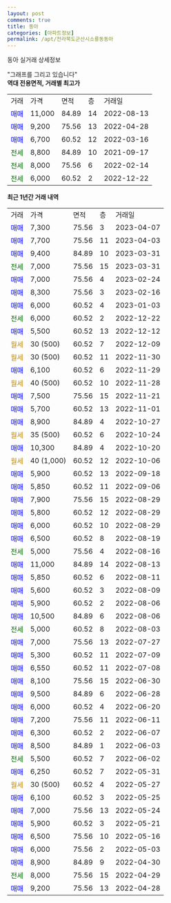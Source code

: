 ```yaml
---
layout: post
comments: true
title: 동아
categories: [아파트정보]
permalink: /apt/전라북도군산시소룡동동아
---
```


동아 실거래 상세정보

<script type="text/javascript">
  google.charts.load('current', {'packages':['line', 'corechart']});
  google.charts.setOnLoadCallback(drawChart);

  function drawChart() {
    var data = new google.visualization.DataTable();
    data.addColumn('date', '거래일');
    data.addColumn('number', "매매");
    data.addColumn('number', "전세");
    data.addColumn('number', "전매");

    data.addRows([[new Date(Date.parse("2023-04-07")), 7300, null, null], [new Date(Date.parse("2023-04-03")), 7700, null, null], [new Date(Date.parse("2023-03-31")), 9400, null, null], [new Date(Date.parse("2023-03-31")), null, 7000, null], [new Date(Date.parse("2023-02-24")), 7000, null, null], [new Date(Date.parse("2023-02-16")), 8300, null, null], [new Date(Date.parse("2023-01-03")), 6000, null, null], [new Date(Date.parse("2022-12-22")), null, 6000, null], [new Date(Date.parse("2022-12-12")), 5500, null, null], [new Date(Date.parse("2022-12-09")), null, null, null], [new Date(Date.parse("2022-11-30")), null, null, null], [new Date(Date.parse("2022-11-29")), 6100, null, null], [new Date(Date.parse("2022-11-28")), null, null, null], [new Date(Date.parse("2022-11-21")), 7500, null, null], [new Date(Date.parse("2022-11-01")), 5700, null, null], [new Date(Date.parse("2022-10-27")), 8900, null, null], [new Date(Date.parse("2022-10-24")), null, null, null], [new Date(Date.parse("2022-10-20")), 10300, null, null], [new Date(Date.parse("2022-10-06")), null, null, null], [new Date(Date.parse("2022-09-18")), 5900, null, null], [new Date(Date.parse("2022-09-06")), 5850, null, null], [new Date(Date.parse("2022-08-29")), 7900, null, null], [new Date(Date.parse("2022-08-29")), 5800, null, null], [new Date(Date.parse("2022-08-29")), 6000, null, null], [new Date(Date.parse("2022-08-19")), 6500, null, null], [new Date(Date.parse("2022-08-16")), null, 5000, null], [new Date(Date.parse("2022-08-13")), 11000, null, null], [new Date(Date.parse("2022-08-11")), 5850, null, null], [new Date(Date.parse("2022-08-09")), 5600, null, null], [new Date(Date.parse("2022-08-06")), 5900, null, null], [new Date(Date.parse("2022-08-06")), 10500, null, null], [new Date(Date.parse("2022-08-03")), null, 5000, null], [new Date(Date.parse("2022-07-27")), 7000, null, null], [new Date(Date.parse("2022-07-09")), 5300, null, null], [new Date(Date.parse("2022-07-08")), 6550, null, null], [new Date(Date.parse("2022-06-30")), 8100, null, null], [new Date(Date.parse("2022-06-28")), 9500, null, null], [new Date(Date.parse("2022-06-20")), 6000, null, null], [new Date(Date.parse("2022-06-11")), 7200, null, null], [new Date(Date.parse("2022-06-07")), 6300, null, null], [new Date(Date.parse("2022-06-03")), 8500, null, null], [new Date(Date.parse("2022-06-02")), null, 5500, null], [new Date(Date.parse("2022-05-31")), 6250, null, null], [new Date(Date.parse("2022-05-27")), null, null, null], [new Date(Date.parse("2022-05-25")), 6100, null, null], [new Date(Date.parse("2022-05-24")), 7000, null, null], [new Date(Date.parse("2022-05-21")), 5900, null, null], [new Date(Date.parse("2022-05-16")), 6500, null, null], [new Date(Date.parse("2022-05-03")), 6000, null, null], [new Date(Date.parse("2022-04-30")), 8900, null, null], [new Date(Date.parse("2022-04-29")), null, 8000, null], [new Date(Date.parse("2022-04-28")), 9200, null, null]]);

    var options = {
      hAxis: {
        format: 'yyyy/MM/dd'
      },    
      lineWidth: 0,
      pointsVisible: true,    
      title: '최근 1년간 유형별 실거래가 분포',
      legend: { position: 'bottom' }
    };

    var formatter = new google.visualization.NumberFormat({pattern:'###,###'} );
    formatter.format(data, 1);
    formatter.format(data, 2);
    
    setTimeout(function() {
        var chart = new google.visualization.LineChart(document.getElementById('columnchart_material'));
        chart.draw(data, (options));
        document.getElementById('loading').style.display = 'none';
    }, 200);
  }
</script>


<div id="loading" style="z-index:20; display: block; margin-left: 0px">"그래프를 그리고 있습니다"</div>
<div id="columnchart_material" style="width: 95%; margin-left: 0px; display: block"></div>
<!-- contents start -->
<b>역대 전용면적, 거래별 최고가</b>
<table class="sortable">
    <tr>
      <td>거래</td>
      <td>가격</td>
      <td>면적</td>
      <td>층</td>
      <td>거래일</td>
    </tr>
        <tr>
          <td><a style="color: blue">매매</a></td>
          <td>11,000</td>
          <td>84.89</td>
          <td>14</td>
          <td>2022-08-13</td>
        </tr>            <tr>
          <td><a style="color: blue">매매</a></td>
          <td>9,200</td>
          <td>75.56</td>
          <td>13</td>
          <td>2022-04-28</td>
        </tr>            <tr>
          <td><a style="color: blue">매매</a></td>
          <td>6,700</td>
          <td>60.52</td>
          <td>12</td>
          <td>2022-03-16</td>
        </tr>        
        <tr>
              <td><a style="color: darkgreen">전세</a></td>
              <td>8,800</td>
              <td>84.89</td>
              <td>10</td>
              <td>2021-09-17</td>
            </tr>            <tr>
              <td><a style="color: darkgreen">전세</a></td>
              <td>8,000</td>
              <td>75.56</td>
              <td>6</td>
              <td>2022-02-14</td>
            </tr>            <tr>
              <td><a style="color: darkgreen">전세</a></td>
              <td>6,000</td>
              <td>60.52</td>
              <td>2</td>
              <td>2022-12-22</td>
            </tr>        
    
</table>

<b>최근 1년간 거래 내역</b>

<table class="sortable">
    <tr>
      <td>거래</td>
      <td>가격</td>
      <td>면적</td>
      <td>층</td>
      <td>거래일</td>
    </tr>
    <tr>
      <td><a style="color: blue">매매</a></td>
      <td>7,300</td>
      <td>75.56</td>
      <td>3</td>
      <td>2023-04-07</td>
    </tr>          <tr>
      <td><a style="color: blue">매매</a></td>
      <td>7,700</td>
      <td>75.56</td>
      <td>11</td>
      <td>2023-04-03</td>
    </tr>          <tr>
      <td><a style="color: blue">매매</a></td>
      <td>9,400</td>
      <td>84.89</td>
      <td>10</td>
      <td>2023-03-31</td>
    </tr>          <tr>
      <td><a style="color: darkgreen">전세</a></td>
      <td>7,000</td>
      <td>75.56</td>
      <td>15</td>
      <td>2023-03-31</td>
    </tr>          <tr>
      <td><a style="color: blue">매매</a></td>
      <td>7,000</td>
      <td>75.56</td>
      <td>4</td>
      <td>2023-02-24</td>
    </tr>          <tr>
      <td><a style="color: blue">매매</a></td>
      <td>8,300</td>
      <td>75.56</td>
      <td>3</td>
      <td>2023-02-16</td>
    </tr>          <tr>
      <td><a style="color: blue">매매</a></td>
      <td>6,000</td>
      <td>60.52</td>
      <td>4</td>
      <td>2023-01-03</td>
    </tr>          <tr>
      <td><a style="color: darkgreen">전세</a></td>
      <td>6,000</td>
      <td>60.52</td>
      <td>2</td>
      <td>2022-12-22</td>
    </tr>          <tr>
      <td><a style="color: blue">매매</a></td>
      <td>5,500</td>
      <td>60.52</td>
      <td>13</td>
      <td>2022-12-12</td>
    </tr>          <tr>
      <td><a style="color: darkgoldenrod">월세</a></td>
      <td>30 (500)</td>
      <td>60.52</td>
      <td>7</td>
      <td>2022-12-09</td>
    </tr>          <tr>
      <td><a style="color: darkgoldenrod">월세</a></td>
      <td>30 (500)</td>
      <td>60.52</td>
      <td>11</td>
      <td>2022-11-30</td>
    </tr>          <tr>
      <td><a style="color: blue">매매</a></td>
      <td>6,100</td>
      <td>60.52</td>
      <td>6</td>
      <td>2022-11-29</td>
    </tr>          <tr>
      <td><a style="color: darkgoldenrod">월세</a></td>
      <td>40 (500)</td>
      <td>60.52</td>
      <td>10</td>
      <td>2022-11-28</td>
    </tr>          <tr>
      <td><a style="color: blue">매매</a></td>
      <td>7,500</td>
      <td>75.56</td>
      <td>15</td>
      <td>2022-11-21</td>
    </tr>          <tr>
      <td><a style="color: blue">매매</a></td>
      <td>5,700</td>
      <td>60.52</td>
      <td>13</td>
      <td>2022-11-01</td>
    </tr>          <tr>
      <td><a style="color: blue">매매</a></td>
      <td>8,900</td>
      <td>84.89</td>
      <td>4</td>
      <td>2022-10-27</td>
    </tr>          <tr>
      <td><a style="color: darkgoldenrod">월세</a></td>
      <td>35 (500)</td>
      <td>60.52</td>
      <td>6</td>
      <td>2022-10-24</td>
    </tr>          <tr>
      <td><a style="color: blue">매매</a></td>
      <td>10,300</td>
      <td>84.89</td>
      <td>4</td>
      <td>2022-10-20</td>
    </tr>          <tr>
      <td><a style="color: darkgoldenrod">월세</a></td>
      <td>40 (1,000)</td>
      <td>60.52</td>
      <td>12</td>
      <td>2022-10-06</td>
    </tr>          <tr>
      <td><a style="color: blue">매매</a></td>
      <td>5,900</td>
      <td>60.52</td>
      <td>13</td>
      <td>2022-09-18</td>
    </tr>          <tr>
      <td><a style="color: blue">매매</a></td>
      <td>5,850</td>
      <td>60.52</td>
      <td>11</td>
      <td>2022-09-06</td>
    </tr>          <tr>
      <td><a style="color: blue">매매</a></td>
      <td>7,900</td>
      <td>75.56</td>
      <td>15</td>
      <td>2022-08-29</td>
    </tr>          <tr>
      <td><a style="color: blue">매매</a></td>
      <td>5,800</td>
      <td>60.52</td>
      <td>12</td>
      <td>2022-08-29</td>
    </tr>          <tr>
      <td><a style="color: blue">매매</a></td>
      <td>6,000</td>
      <td>60.52</td>
      <td>10</td>
      <td>2022-08-29</td>
    </tr>          <tr>
      <td><a style="color: blue">매매</a></td>
      <td>6,500</td>
      <td>60.52</td>
      <td>8</td>
      <td>2022-08-19</td>
    </tr>          <tr>
      <td><a style="color: darkgreen">전세</a></td>
      <td>5,000</td>
      <td>75.56</td>
      <td>4</td>
      <td>2022-08-16</td>
    </tr>          <tr>
      <td><a style="color: blue">매매</a></td>
      <td>11,000</td>
      <td>84.89</td>
      <td>14</td>
      <td>2022-08-13</td>
    </tr>          <tr>
      <td><a style="color: blue">매매</a></td>
      <td>5,850</td>
      <td>60.52</td>
      <td>6</td>
      <td>2022-08-11</td>
    </tr>          <tr>
      <td><a style="color: blue">매매</a></td>
      <td>5,600</td>
      <td>60.52</td>
      <td>3</td>
      <td>2022-08-09</td>
    </tr>          <tr>
      <td><a style="color: blue">매매</a></td>
      <td>5,900</td>
      <td>60.52</td>
      <td>2</td>
      <td>2022-08-06</td>
    </tr>          <tr>
      <td><a style="color: blue">매매</a></td>
      <td>10,500</td>
      <td>84.89</td>
      <td>6</td>
      <td>2022-08-06</td>
    </tr>          <tr>
      <td><a style="color: darkgreen">전세</a></td>
      <td>5,000</td>
      <td>60.52</td>
      <td>8</td>
      <td>2022-08-03</td>
    </tr>          <tr>
      <td><a style="color: blue">매매</a></td>
      <td>7,000</td>
      <td>75.56</td>
      <td>13</td>
      <td>2022-07-27</td>
    </tr>          <tr>
      <td><a style="color: blue">매매</a></td>
      <td>5,300</td>
      <td>60.52</td>
      <td>11</td>
      <td>2022-07-09</td>
    </tr>          <tr>
      <td><a style="color: blue">매매</a></td>
      <td>6,550</td>
      <td>60.52</td>
      <td>11</td>
      <td>2022-07-08</td>
    </tr>          <tr>
      <td><a style="color: blue">매매</a></td>
      <td>8,100</td>
      <td>75.56</td>
      <td>15</td>
      <td>2022-06-30</td>
    </tr>          <tr>
      <td><a style="color: blue">매매</a></td>
      <td>9,500</td>
      <td>84.89</td>
      <td>6</td>
      <td>2022-06-28</td>
    </tr>          <tr>
      <td><a style="color: blue">매매</a></td>
      <td>6,000</td>
      <td>60.52</td>
      <td>4</td>
      <td>2022-06-20</td>
    </tr>          <tr>
      <td><a style="color: blue">매매</a></td>
      <td>7,200</td>
      <td>75.56</td>
      <td>11</td>
      <td>2022-06-11</td>
    </tr>          <tr>
      <td><a style="color: blue">매매</a></td>
      <td>6,300</td>
      <td>60.52</td>
      <td>2</td>
      <td>2022-06-07</td>
    </tr>          <tr>
      <td><a style="color: blue">매매</a></td>
      <td>8,500</td>
      <td>84.89</td>
      <td>1</td>
      <td>2022-06-03</td>
    </tr>          <tr>
      <td><a style="color: darkgreen">전세</a></td>
      <td>5,500</td>
      <td>60.52</td>
      <td>7</td>
      <td>2022-06-02</td>
    </tr>          <tr>
      <td><a style="color: blue">매매</a></td>
      <td>6,250</td>
      <td>60.52</td>
      <td>7</td>
      <td>2022-05-31</td>
    </tr>          <tr>
      <td><a style="color: darkgoldenrod">월세</a></td>
      <td>30 (500)</td>
      <td>60.52</td>
      <td>4</td>
      <td>2022-05-27</td>
    </tr>          <tr>
      <td><a style="color: blue">매매</a></td>
      <td>6,100</td>
      <td>60.52</td>
      <td>3</td>
      <td>2022-05-25</td>
    </tr>          <tr>
      <td><a style="color: blue">매매</a></td>
      <td>7,000</td>
      <td>75.56</td>
      <td>13</td>
      <td>2022-05-24</td>
    </tr>          <tr>
      <td><a style="color: blue">매매</a></td>
      <td>5,900</td>
      <td>60.52</td>
      <td>3</td>
      <td>2022-05-21</td>
    </tr>          <tr>
      <td><a style="color: blue">매매</a></td>
      <td>6,500</td>
      <td>75.56</td>
      <td>10</td>
      <td>2022-05-16</td>
    </tr>          <tr>
      <td><a style="color: blue">매매</a></td>
      <td>6,000</td>
      <td>75.56</td>
      <td>2</td>
      <td>2022-05-03</td>
    </tr>          <tr>
      <td><a style="color: blue">매매</a></td>
      <td>8,900</td>
      <td>84.89</td>
      <td>9</td>
      <td>2022-04-30</td>
    </tr>          <tr>
      <td><a style="color: darkgreen">전세</a></td>
      <td>8,000</td>
      <td>75.56</td>
      <td>15</td>
      <td>2022-04-29</td>
    </tr>          <tr>
      <td><a style="color: blue">매매</a></td>
      <td>9,200</td>
      <td>75.56</td>
      <td>13</td>
      <td>2022-04-28</td>
    </tr>      </table>
<!-- contents end -->    

